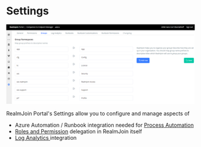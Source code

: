 # Settings

![](../.gitbook/assets/image.png)

RealmJoin Portal's Settings allow you to configure and manage aspects of

* Azure Automation / Runbook integration needed for [Process Automation](../runbooks/)
* [Roles and Permission](permission.md) delegation in RealmJoin itself
* [Log Analytics ](log-analytics.md)integration&#x20;

